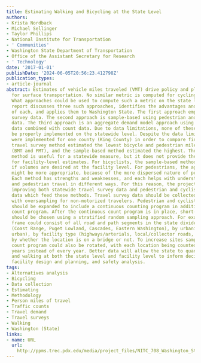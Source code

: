 ```yaml
---
title: Estimating Walking and Bicycling at the State Level
authors:
- Krista Nordback
- Michael Sellinger
- Taylor Phillips
- National Institute for Transportation
- ' Communities'
- Washington State Department of Transportation
- Office of the Assistant Secretary for Research
- ' Technology'
date: '2017-01-01'
publishDate: '2024-06-05T20:56:23.412798Z'
publication_types:
- article-journal
abstract: Estimates of vehicle miles traveled (VMT) drive policy and planning decisions
  for surface transportation. No similar metric is computed for cycling and walking.
  What approaches could be used to compute such a metric on the state level? This
  report discusses three such approaches, identifies the advantages and disadvantages
  of each, and applies them to Washington State. The first approach employs travel
  survey data. The second approach is sample-based using pedestrian and bicycle count
  data. The third approach is an aggregate demand model approach using demographic
  data combined with count data. Due to data limitations, none of these methods could
  be properly implemented on the statewide level. Despite the data limits, the methods
  were implemented for one county (King County) in order to compare findings. The
  travel survey method estimated the lowest bicycle and pedestrian miles traveled
  (BMT and PMT), and the sample-based method estimated the highest. The travel survey
  method is useful for a statewide measure, but it does not provide the detail needed
  for facility-level estimates. For bicyclists, the sample-based method is appropriate
  if volumes are desired at the facility level. For pedestrians, the aggregate model
  might be more appropriate, because of the more dispersed nature of pedestrian travel.
  Each method has strengths and weaknesses, and each helps with understanding bicycle
  and pedestrian travel in different ways. For this reason, the project team recommends
  improving both statewide travel survey data and pedestrian and cyclist traffic count
  data which feed these methods. Travel survey data should be collected statewide
  with oversampling for non-motorized travelers. Pedestrian and cyclist traffic counts
  should be expanded to include a continuous counting program in addition to the short-duration
  count program. After the continuous count program is in place, short-duration counts
  should be chosen using a stratified random sampling approach. For example, the sampling
  frame could consist of all road and path segments in the state divided by region
  (Coast Range, Puget Lowland, Cascades, Eastern Washington), by urbanity (rural,
  urban), by facility type (highways/arterials, local/collector roads, paths), and
  by whether the location is on a bridge or not. To increase sites sampled, the short-duration
  count program could also be rotated, with each location being counted every three
  years instead of every year. Better data will allow the state to quantify bicycling
  and walking at both the state level and facility level to inform decision-making,
  facility design and planning, and safety analysis.
tags:
- Alternatives analysis
- Bicycling
- Data collection
- Estimating
- Methodology
- Person miles of travel
- Traffic counts
- Travel demand
- Travel surveys
- Walking
- Washington (State)
links:
- name: URL
  url: 
    http://ppms.trec.pdx.edu/media/project_files/NITC_708_Washington_State_Pedestrian_and_Bicycle_Miles_Traveled.pdf%0Ahttps://rosap.ntl.bts.gov/view/dot/32303%0Ahttps://trid.trb.org/view/1461082
---
```

